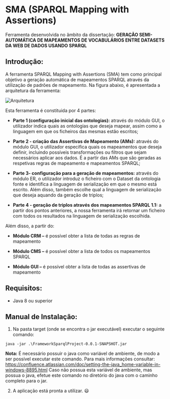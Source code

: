 # SMA (SPARQL Mapping with Assertions)

Ferramenta desenvolvida no âmbito da dissertação: **GERAÇÃO SEMI-AUTOMÁTICA DE MAPEAMENTOS DE VOCABULÁRIOS ENTRE DATASETS DA WEB DE DADOS USANDO SPARQL**

## Introdução:

A ferramenta SPARQL Mapping with Assertions (SMA) tem como principal objetivo a geração automática de mapeamentos SPARQL através da utilização de padrões de mapeamento. Na figura abaixo, é apresentada a arquitetura da ferramenta:

![Arquitetura](https://user-images.githubusercontent.com/58669165/93823259-7006bc80-fc59-11ea-8c11-b5068e16c81f.jpg)

Esta ferramenta é constituida por 4 partes:
* **Parte 1 (configuração inicial das ontologias):** através do módulo GUI, o utilizador indica quais as ontologias que deseja mapear, assim como a linguagem em que os ficheiros das mesmas estão escritos;

* **Parte 2 - criação das Assertivas de Mapeamento (AMs):** através do módulo GUI, o utilizador especifica quais os mapeamentos que deseja definir, incluindo possíveis transformações ou filtros que sejam necessários aplicar aos dados. É a partir das AMs que são geradas as respetivas regras de mapeamento e mapeamentos SPARQL;

* **Parte 3- configuração para a geração de mapeamentos:** através do módulo ER, o utilizador introduz o ficheiro com o Dataset da ontologia fonte e identifica a linguagem de serialização em que o mesmo está escrito. Além disso, também escolhe qual a linguagem de serialização que deseja aquando da geração de triplos;

* **Parte 4 - geração de triplos através dos mapeamentos SPARQL 1.1:** a partir dos pontos anteriores, a nossa ferramenta irá retornar um ficheiro com todos os resultados na linguagem de serialização escolhida.

Além disso, a partir do:

* **Módulo CRM –** é possível obter a lista de todas as regras de mapeamento

* **Módulo CMS –** é possível obter a lista de todos os mapeamentos SPARQL

* **Módulo GUI –** é possível obter a lista de todas as assertivas de mapeamento

## Requisitos:

* Java 8 ou superior

## Manual de Instalação:

1. Na pasta target (onde se encontra o jar executável) executar o seguinte comando: 

```
java -jar .\FrameworkSparqlProject-0.0.1-SNAPSHOT.jar

```

**Nota:** É necessário possuir o java como variável de ambiente, de modo a ser possível executar este comando. Para mais informações consultar: https://confluence.atlassian.com/doc/setting-the-java_home-variable-in-windows-8895.html Caso não possua esta variável de ambiente, mas possua o java, efetue este comando no diretório do java com o caminho completo para o jar.

2. A aplicação está pronta a utilizar. :smiley:


